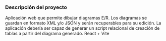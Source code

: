 ### Descripción del proyecto
Aplicación web que permite dibujar diagramas E/R. Los diagramas se guardan en formato XML y/o JSON y serán recuperables para su edición. La aplicación debería ser capaz de generar un script relacional de creación de tablas a partir del diagrama generado. React + Vite
